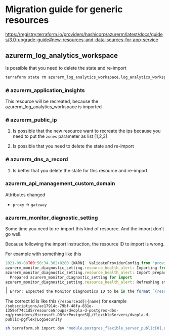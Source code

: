 # Migration guide for generic resources

<https://registry.terraform.io/providers/hashicorp/azurerm/latest/docs/guides/3.0-upgrade-guide#new-resources-and-data-sources-for-app-service>

## azurerm_log_analytics_workspace

Is possible that you need to delete the state and re-import

```sh
terraform state rm azurerm_log_analytics_workspace.log_analytics_workspace
```

### 🔥 azurerm_application_insights

This resource will be recreated, because the azurerm_log_analytics_workspace is imported

### 🔥 azurerm_public_ip

1. Is possible that the new resource want to recreate the ips because you need to put the `zones` parameter as list [1,2,3]

1. Is possible that you need to delete the state and re-import

### 🔥 azurerm_dns_a_record

1. Is better that you delete the state for this resource and re-import.

### azurerm_api_management_custom_domain

Attributes changed

* `proxy` -> `gateway`

### azurerm_monitor_diagnostic_setting

Some time you need to re-import this kind of resource. And the import don't go well.

Because following the import instruction, the resource ID to import is wrong.

For example with something like this

```ts
2021-09-08T09:50:34.362+0200 [WARN]  ValidateProviderConfig from "provider[\"registry.terraform.io/hashicorp/azurerm\"]" changed the config value, but that value is unused
azurerm_monitor_diagnostic_setting.resource_health_alert: Importing from ID "subscriptions/************************/providers/microsoft.insights/diagnosticSettings/Resource health diagnostics develop"...
azurerm_monitor_diagnostic_setting.resource_health_alert: Import prepared!
  Prepared azurerm_monitor_diagnostic_setting for import
azurerm_monitor_diagnostic_setting.resource_health_alert: Refreshing state... [id=subscriptions/************************/providers/microsoft.insights/diagnosticSettings/Resource health diagnostics develop]
╷
│ Error: Expected the Monitor Diagnostics ID to be in the format `{resourceId}|{name}` but got 1 segments
```

The correct id is like this `{resourceId}|{name}` for example `/subscriptions/ac17914c-79bf-48fa-831e-1359ef74c1d5/resourceGroups/dvopla-d-postgres-dbs-rg/providers/Microsoft.DBforPostgreSQL/flexibleServers/dvopla-d-public-pgflex|LogSecurity`

```sh
sh terraform.sh import dev 'module.postgres_flexible_server_public[0].azurerm_monitor_diagnostic_setting.this[0]' '/subscriptions/ac17914c-79bf-48fa-831e-1359ef74c1d5/resourceGroups/dvopla-d-postgres-dbs-rg/providers/Microsoft.DBforPostgreSQL/flexibleServers/dvopla-d-public-pgflex|LogSecurity'
```
